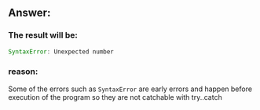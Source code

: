 ## Answer:

### The result will be:

```javascript
SyntaxError: Unexpected number

```

### reason:

Some of the errors such as `SyntaxError` are early errors and happen before execution of the program so they are not catchable with try..catch
